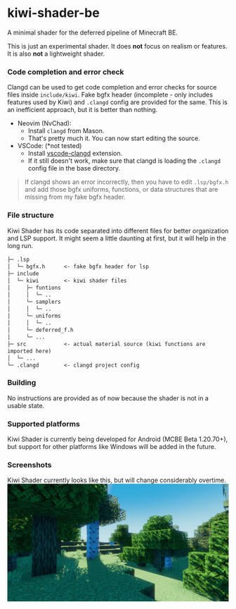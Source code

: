 # kiwi-shader-be

A minimal shader for the deferred pipeline of Minecraft BE.

This is just an experimental shader. It does **not** focus on realism or features.
It is also **not** a lightweight shader.

### Code completion and error check
Clangd can be used to get code completion and error checks for source files inside `include/kiwi`.
Fake bgfx header (incomplete - only includes features used by Kiwi) and `.clangd` config are provided for the same.
This is an inefficient approach, but it is better than nothing.
- Neovim (NvChad):
  - Install `clangd` from Mason.
  - That's pretty much it. You can now start editing the source.
- VSCode: (*not tested)
  - Install [vscode-clangd](https://marketplace.visualstudio.com/items?itemName=llvm-vs-code-extensions.vscode-clangd) extension.
  - If it still doesn't work, make sure that clangd is loading the `.clangd` config file in the base directory.
> If clangd shows an error incorrectly, then you have to edit `.lsp/bgfx.h` and add those bgfx uniforms, functions, or data structures that are missing from my fake bgfx header.

### File structure
Kiwi Shader has its code separated into different files for better organization and LSP support. It might seem a little daunting at first, but it will help in the long run.
```
├─ .lsp
│  └─ bgfx.h      <- fake bgfx header for lsp
├─ include
│  └─ kiwi        <- kiwi shader files
│     ├─ funtions
│     │  └─ ..
│     └─ samplers
│     │  └─ ..
│     └─ uniforms
│     │  └─ ..
│     └─ deferred_f.h
│     └─ ...
├─ src            <- actual material source (kiwi functions are imported here)
│  └─ ...
└─ .clangd        <- clangd project config
```

### Building
No instructions are provided as of now because the shader is not in a usable state.

### Supported platforms
Kiwi Shader is currently being developed for Android (MCBE Beta 1.20.70+), but support for other platforms like Windows will be added in the future.

### Screenshots
Kiwi Shader currently looks like this, but will change considerably overtime.
![Daylight screenshot 0](docs/screenshot0.jpg)
